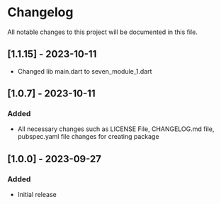 # Changelog

All notable changes to this project will be documented in this file.

## [1.1.15] - 2023-10-11
- Changed lib main.dart to seven_module_1.dart

## [1.0.7] - 2023-10-11

### Added
- All necessary changes such as LICENSE File, CHANGELOG.md file, pubspec.yaml file changes for creating package

## [1.0.0] - 2023-09-27

### Added
- Initial release
